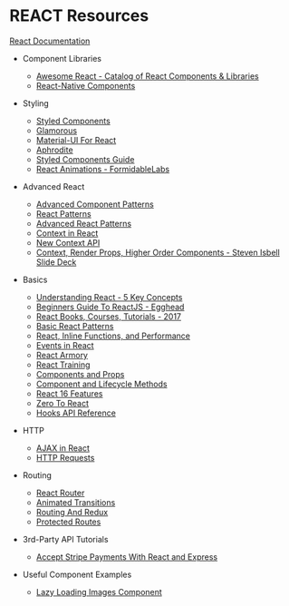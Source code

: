 # REACT Resources

[React Documentation](https://www.reactjs.org)

- Component Libraries

  - [Awesome React - Catalog of React Components & Libraries](https://github.com/brillout/awesome-react-components)
  - [React-Native Components](http://www.awesome-react-native.com/)

- Styling

  - [Styled Components](https://www.styled-components.com/)
  - [Glamorous](https://glamorous.rocks/)
  - [Material-UI For React](http://www.material-ui.com/)
  - [Aphrodite](https://github.com/Khan/aphrodite)
  - [Styled Components Guide](https://www.sitepoint.com/style-react-components-styled-components/)
  - [React Animations - FormidableLabs](https://github.com/FormidableLabs/react-animations)

- Advanced React

  - [Advanced Component Patterns](https://egghead.io/courses/advanced-react-component-patterns)
  - [React Patterns](https://medium.freecodecamp.org/evolving-patterns-in-react-116140e5fe8f?gi=53b35514fac6)
  - [Advanced React Patterns](https://github.com/steven-isbell/react-patterns)
  - [Context in React](https://reactjs.org/docs/context.html)
  - [New Context API](https://medium.com/dailyjs/reacts-%EF%B8%8F-new-context-api-70c9fe01596b)
  - [Context, Render Props, Higher Order Components - Steven Isbell Slide Deck](reactTalk.key)

- Basics

  - [Understanding React - 5 Key Concepts](https://medium.freecodecamp.org/the-5-things-you-need-to-know-to-understand-react-a1dbd5d114a3)
  - [Beginners Guide To ReactJS - Egghead](https://egghead.io/courses/the-beginner-s-guide-to-reactjs)
  - [React Books, Courses, Tutorials - 2017](https://reactdom.com/blog/reactjs-books)
  - [Basic React Patterns](https://reactpatterns.com/)
  - [React, Inline Functions, and Performance](https://cdb.reacttraining.com/react-inline-functions-and-performance-bdff784f5578)
  - [Events in React](https://reactarmory.com/guides/react-events-cheatsheet)
  - [React Armory](https://reactarmory.com/)
  - [React Training](https://reacttraining.com/)
  - [Components and Props](https://reactjs.org/docs/components-and-props.html)
  - [Component and Lifecycle Methods](https://reactjs.org/docs/react-component.html)
  - [React 16 Features](http://blog.teamtreehouse.com/new-features-react-16)
  - [Zero To React](https://github.com/kay-is/react-from-zero)
  - [Hooks API Reference](https://reactjs.org/docs/hooks-reference.html)

- HTTP

  - [AJAX in React](https://daveceddia.com/ajax-requests-in-react/)
  - [HTTP Requests](https://javascriptplayground.com/http-requests-reactjs/)

- Routing

  - [React Router](https://reacttraining.com/react-router/)
  - [Animated Transitions](https://medium.freecodecamp.org/animated-transitions-with-react-router-a0ad00e633f1)
  - [Routing And Redux](https://reacttraining.com/react-router/web/guides/redux-integration)
  - [Protected Routes](https://tylermcginnis.com/react-router-protected-routes-authentication/)

- 3rd-Party API Tutorials

  - [Accept Stripe Payments With React and Express](https://github.com/DevMountain/guest-lecturer-interface/pull/28)

- Useful Component Examples

  - [Lazy Loading Images Component](https://medium.com/jsguru/react-image-lazy-loading-component-246e0cdcce02)
